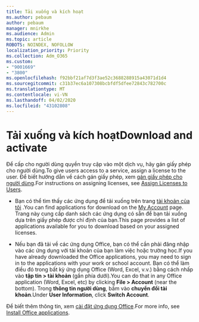 ```yaml
---
title: Tải xuống và kích hoạt
ms.author: pebaum
author: pebaum
manager: mnirkhe
ms.audience: Admin
ms.topic: article
ROBOTS: NOINDEX, NOFOLLOW
localization_priority: Priority
ms.collection: Adm_O365
ms.custom:
- "9001669"
- "3800"
ms.openlocfilehash: f92bbf21af7d3f3ae52c3688288915a43071d1d4
ms.sourcegitcommit: c31b37ec6a107308bcbfdf5dfee72843c782700c
ms.translationtype: MT
ms.contentlocale: vi-VN
ms.lasthandoff: 04/02/2020
ms.locfileid: "43102808"
---
```

# <a name="download-and-activate"></a><span data-ttu-id="c907c-102">Tải xuống và kích hoạt</span><span class="sxs-lookup"><span data-stu-id="c907c-102">Download and activate</span></span>

<span data-ttu-id="c907c-103">Để cấp cho người dùng quyền truy cập vào một dịch vụ, hãy gán giấy phép cho người dùng.</span><span class="sxs-lookup"><span data-stu-id="c907c-103">To give users access to a service, assign a license to the user.</span></span> <span data-ttu-id="c907c-104">Để biết hướng dẫn về cách gán giấy phép, xem [gán giấy phép cho người dùng](https://docs.microsoft.com/microsoft-365/admin/manage/assign-licenses-to-users).</span><span class="sxs-lookup"><span data-stu-id="c907c-104">For instructions on assigning licenses, see [Assign Licenses to Users](https://docs.microsoft.com/microsoft-365/admin/manage/assign-licenses-to-users).</span></span>

- <span data-ttu-id="c907c-105">Bạn có thể tìm thấy các ứng dụng để tải xuống trên trang [tài khoản của tôi](https://portal.office.com/account/#installs) .</span><span class="sxs-lookup"><span data-stu-id="c907c-105">You can find applications for download on the [My Account](https://portal.office.com/account/#installs) page.</span></span> <span data-ttu-id="c907c-106">Trang này cung cấp danh sách các ứng dụng có sẵn để bạn tải xuống dựa trên giấy phép được chỉ định của bạn.</span><span class="sxs-lookup"><span data-stu-id="c907c-106">This page provides a list of applications available for you to download based on your assigned licenses.</span></span> 

- <span data-ttu-id="c907c-107">Nếu bạn đã tải về các ứng dụng Office, bạn có thể cần phải đăng nhập vào các ứng dụng với tài khoản của bạn làm việc hoặc trường học.</span><span class="sxs-lookup"><span data-stu-id="c907c-107">If you have already downloaded the Office applications, you may need to sign in to the applications with your work or school account.</span></span> <span data-ttu-id="c907c-108">Bạn có thể làm điều đó trong bất kỳ ứng dụng Office (Word, Excel, v.v.) bằng cách nhấp vào **tập tin > tài khoản** (gần phía dưới).</span><span class="sxs-lookup"><span data-stu-id="c907c-108">You can do that in any Office application (Word, Excel, etc) by clicking **File > Account** (near the bottom).</span></span> <span data-ttu-id="c907c-109">Trong **thông tin người dùng**, bấm vào **chuyển đổi tài khoản**.</span><span class="sxs-lookup"><span data-stu-id="c907c-109">Under **User Information**, click **Switch Account**.</span></span>

<span data-ttu-id="c907c-110">Để biết thêm thông tin, xem [cài đặt ứng dụng Office](https://docs.microsoft.com/microsoft-365/admin/setup/install-applications).</span><span class="sxs-lookup"><span data-stu-id="c907c-110">For more info, see [Install Office applications](https://docs.microsoft.com/microsoft-365/admin/setup/install-applications).</span></span>
